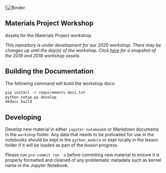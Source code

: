 [![Binder](https://mybinder.org/v2/gh/materialsproject/workshop/master)

## Materials Project Workshop

Assets for the Materials Project workshop.

*This repository is under development for our 2020 workshop. There may be changes up until the day(s) of the workshop. Click [here](https://github.com/materialsproject/workshop/releases) for a snapshot of the 2019 and 2018 workshop assets.*


## Building the Documentation

The following command will build the workshop docs:

``` python
pip install -r requirements-docs.txt
python setup.py develop
mkdocs build
```

## Developing

Develop new material in either `jupyter-notebook`s or Markdown documents in the `workshop` folder. Any data that needs to be preloaded for use in the notebooks should be kept in the `python_module` or kept locally in the lesson folder if it will be loaded as part of the lesson progress.

Please run `pre-commit run -a` before commiting new material to ensure it is properly formatted and cleaned of any problematic metadata such as kernel name in the Jupyter Notebook.
